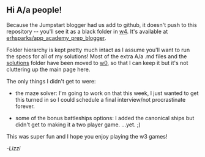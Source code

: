 ## Hi A/a people!

Because the Jumpstart blogger had us add to github, it doesn't push to this repository -- you'll see it as a black folder in [w4](./w4/). It's available at [erhsparks/app_academy_prep_blogger][blogger].

Folder hierarchy is kept pretty much intact as I assume you'll want to run the specs for all of my solutions! Most of the extra A/a .md files and the [solutions](./solutions/) folder have been moved to [w0](./w0/), so that I can keep it but it's not cluttering up the main page here.

The only things I didn't get to were:  

- the maze solver: I'm going to work on that this week, I just wanted to get this turned in so I could schedule a final interview/not procrastinate forever.  

- some of the bonus battleships options: I added the canonical ships but didn't get to making it a two player game. ...yet. ;)

This was super fun and I hope you enjoy playing the w3 games!

*\-Lizzi*


[blogger]: https://github.com/erhsparks/app_academy_prep_blogger